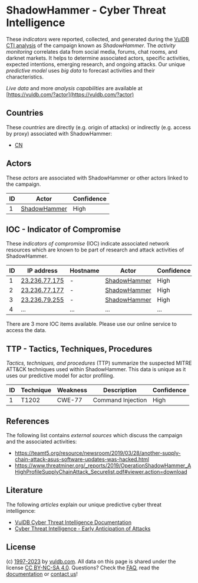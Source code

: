 # ShadowHammer - Cyber Threat Intelligence

These _indicators_ were reported, collected, and generated during the [VulDB CTI analysis](https://vuldb.com/?kb.cti) of the campaign known as _ShadowHammer_. The _activity monitoring_ correlates data from social media, forums, chat rooms, and darknet markets. It helps to determine associated actors, specific activities, expected intentions, emerging research, and ongoing attacks. Our unique _predictive model_ uses _big data_ to forecast activities and their characteristics.

_Live data_ and more _analysis capabilities_ are available at [https://vuldb.com/?actor](https://vuldb.com/?actor)

## Countries

These _countries_ are directly (e.g. origin of attacks) or indirectly (e.g. access by proxy) associated with ShadowHammer:

* [CN](https://vuldb.com/?country.cn)

## Actors

These _actors_ are associated with ShadowHammer or other actors linked to the campaign.

ID | Actor | Confidence
-- | ----- | ----------
1 | [ShadowHammer](https://vuldb.com/?actor.shadowhammer) | High

## IOC - Indicator of Compromise

These _indicators of compromise_ (IOC) indicate associated network resources which are known to be part of research and attack activities of ShadowHammer.

ID | IP address | Hostname | Actor | Confidence
-- | ---------- | -------- | ----- | ----------
1 | [23.236.77.175](https://vuldb.com/?ip.23.236.77.175) | - | [ShadowHammer](https://vuldb.com/?actor.shadowhammer) | High
2 | [23.236.77.177](https://vuldb.com/?ip.23.236.77.177) | - | [ShadowHammer](https://vuldb.com/?actor.shadowhammer) | High
3 | [23.236.79.255](https://vuldb.com/?ip.23.236.79.255) | - | [ShadowHammer](https://vuldb.com/?actor.shadowhammer) | High
4 | ... | ... | ... | ...

There are 3 more IOC items available. Please use our online service to access the data.

## TTP - Tactics, Techniques, Procedures

_Tactics, techniques, and procedures_ (TTP) summarize the suspected MITRE ATT&CK techniques used within ShadowHammer. This data is unique as it uses our predictive model for actor profiling.

ID | Technique | Weakness | Description | Confidence
-- | --------- | -------- | ----------- | ----------
1 | T1202 | CWE-77 | Command Injection | High

## References

The following list contains _external sources_ which discuss the campaign and the associated activities:

* https://teamt5.org/resource/newsroom/2019/03/28/another-supply-chain-attack-asus-software-updates-was-hacked.html
* https://www.threatminer.org/_reports/2019/OperationShadowHammer_AHighProfileSupplyChainAttack_Securelist.pdf#viewer.action=download

## Literature

The following _articles_ explain our unique predictive cyber threat intelligence:

* [VulDB Cyber Threat Intelligence Documentation](https://vuldb.com/?kb.cti)
* [Cyber Threat Intelligence - Early Anticipation of Attacks](https://www.scip.ch/en/?labs.20201022)

## License

(c) [1997-2023](https://vuldb.com/?kb.changelog) by [vuldb.com](https://vuldb.com/?kb.about). All data on this page is shared under the license [CC BY-NC-SA 4.0](https://creativecommons.org/licenses/by-nc-sa/4.0/). Questions? Check the [FAQ](https://vuldb.com/?kb.faq), read the [documentation](https://vuldb.com/?kb) or [contact us](https://vuldb.com/?contact)!
